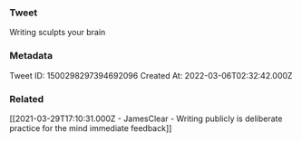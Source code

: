 ### Tweet
Writing sculpts your brain

### Metadata
Tweet ID: 1500298297394692096
Created At: 2022-03-06T02:32:42.000Z

### Related
[[2021-03-29T17:10:31.000Z - JamesClear - Writing publicly is deliberate practice for the mind immediate feedback]]


